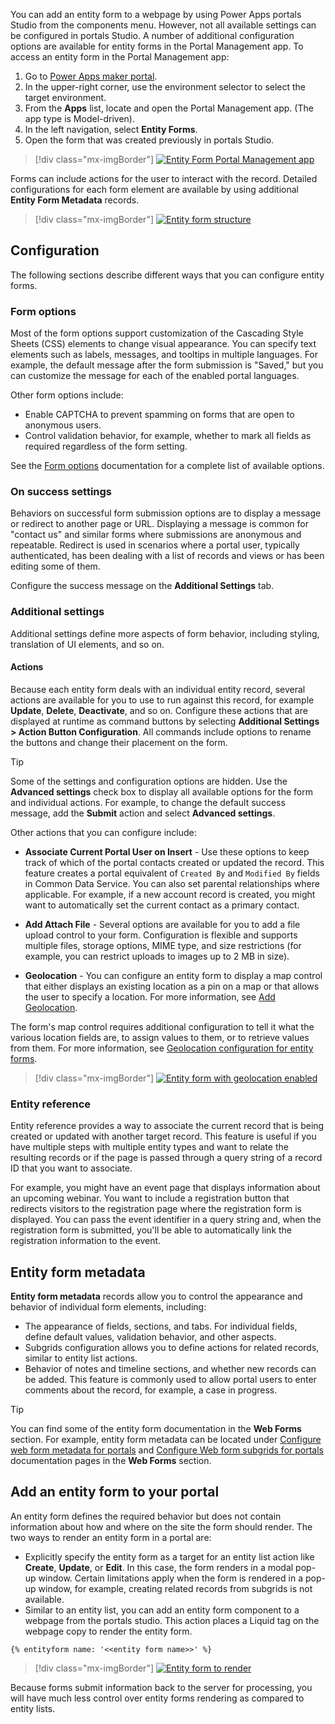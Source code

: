 You can add an entity form to a webpage by using Power Apps portals Studio from the components menu. However, not all available settings can be configured in portals Studio. A number of additional configuration options are available for entity forms in the Portal Management app. To access an entity form in the Portal Management app:

1. Go to [Power Apps maker portal](https://make.powerapps.com/?azure-portal=true).
1. In the upper-right corner, use the environment selector to select the target environment.
1. From the **Apps** list, locate and open the Portal Management app. (The app type is Model-driven).
1. In the left navigation, select **Entity Forms**.
1. Open the form that was created previously in portals Studio.

> [!div class="mx-imgBorder"]
> [![Entity Form Portal Management app](../media/entity-form-meta-data.png)](../media/entity-form-meta-data.png#lightbox)

Forms can include actions for the user to interact with the record. Detailed configurations for each form element are available by using additional **Entity Form Metadata** records.

> [!div class="mx-imgBorder"]
> [![Entity form structure](../media/entity-form-overview.png)](../media/entity-form-overview.png#lightbox)

## Configuration

The following sections describe different ways that you can configure entity forms.

### Form options

Most of the form options support customization of the Cascading Style Sheets (CSS) elements to change visual appearance. You can specify text elements such as labels, messages, and tooltips in multiple languages. For example, the default message after the form submission is "Saved," but you can customize the message for each of the enabled portal languages.

Other form options include:

- Enable CAPTCHA to prevent spamming on forms that are open to anonymous users.
- Control validation behavior, for example, whether to mark all fields as required regardless of the form setting.

See the [Form options](https://docs.microsoft.com/powerapps/maker/portals/configure/entity-forms#form-options/?azure-portal=true) documentation for a complete list of available options.

### On success settings

Behaviors on successful form submission options are to display a message or redirect to another page or URL. Displaying a message is common for "contact us" and similar forms where submissions are anonymous and repeatable. Redirect is used in scenarios where a portal user, typically authenticated, has been dealing with a list of records and views or has been editing some of them.

Configure the success message on the **Additional Settings** tab.

### Additional settings

Additional settings define more aspects of form behavior, including styling, translation of UI elements, and so on.

#### Actions

Because each entity form deals with an individual entity record, several actions are available for you to use to run against this record, for example **Update**, **Delete**, **Deactivate**, and so on. Configure these actions that are displayed at runtime as command buttons by selecting **Additional Settings > Action Button Configuration**. All commands include options to rename the buttons and change their placement on the form.

> [!TIP]
> Some of the settings and configuration options are hidden. Use the **Advanced settings** check box to display all available options for the form and individual actions. For example, to change the default success message, add the **Submit** action and select **Advanced settings**.

Other actions that you can configure include:

- **Associate Current Portal User on Insert** - Use these options to keep track of which of the portal contacts created or updated the record. This feature creates a portal equivalent of `Created By` and `Modified By` fields in Common Data Service. You can also set parental relationships where applicable. For example, if a new account record is created, you might want to automatically set the current contact as a primary contact.

- **Add Attach File** - Several options are available for you to add a file upload control to your form. Configuration is flexible and supports multiple files, storage options, MIME type, and size restrictions (for example, you can restrict uploads to images up to 2 MB in size).

- **Geolocation** - You can configure an entity form to display a map control that either displays an existing location as a pin on a map or that allows the user to specify a location. For more information, see [Add Geolocation](https://docs.microsoft.com/powerapps/maker/portals/configure/add-geolocation/?azure-portal=true).

The form's map control requires additional configuration to tell it what the various location fields are, to assign values to them, or to retrieve values from them. For more information, see [Geolocation configuration for entity forms](https://docs.microsoft.com/powerapps/maker/portals/configure/entity-forms#geolocation-configuration-for-entity-forms/?azure-portal=true).

> [!div class="mx-imgBorder"]
> [![Entity form with geolocation enabled](../media/entity-form-geolocation.png)](../media/entity-form-geolocation.png#lightbox)

### Entity reference

Entity reference provides a way to associate the current record that is being created or updated with another target record. This feature is useful if you have multiple steps with multiple entity types and want to relate the resulting records or if the page is passed through a query string of a record ID that you want to associate.

For example, you might have an event page that displays information about an upcoming webinar. You want to include a registration button that redirects visitors to the registration page where the registration form is displayed. You can pass the event identifier in a query string and, when the registration form is submitted, you'll be able to automatically link the registration information to the event.

## Entity form metadata

**Entity form metadata** records allow you to control the appearance and behavior of individual form elements, including:

- The appearance of fields, sections, and tabs. For individual fields, define default values, validation behavior, and other aspects.
- Subgrids configuration allows you to define actions for related records, similar to entity list actions.
- Behavior of notes and timeline sections, and whether new records can be added. This feature is commonly used to allow portal users to enter comments about the record, for example, a case in progress.

> [!TIP]
> You can find some of the entity form documentation in the **Web Forms** section. For example, entity form metadata can be located under [Configure web form metadata for portals](https://docs.microsoft.com/powerapps/maker/portals/configure/configure-web-form-metadata/?azure-portal=true) and [Configure Web form subgrids for portals](https://docs.microsoft.com/powerapps/maker/portals/configure/configure-web-form-subgrid/?azure-portal=true) documentation pages in the **Web Forms** section.

## Add an entity form to your portal

An entity form defines the required behavior but does not contain information about how and where on the site the form should render. The two ways to render an entity form in a portal are:

- Explicitly specify the entity form as a target for an entity list action like **Create**, **Update**, or **Edit**. In this case, the form renders in a modal pop-up window. Certain limitations apply when the form is rendered in a pop-up window, for example, creating related records from subgrids is not available.
- Similar to an entity list, you can add an entity form component to a webpage from the portals studio. This action places a Liquid tag on the webpage copy to render the entity form.

```twig
{% entityform name: '<<entity form name>>' %}
```

> [!div class="mx-imgBorder"]
> [![Entity form to render](../media/entity-form-liquid-tag.png)](../media/entity-form-liquid-tag.png#lightbox)

Because forms submit information back to the server for processing, you will have much less control over entity forms rendering as compared to entity lists.
